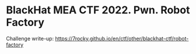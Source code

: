 # BlackHat MEA CTF 2022. Pwn. Robot Factory

Challenge write-up: https://7rocky.github.io/en/ctf/other/blackhat-ctf/robot-factory
